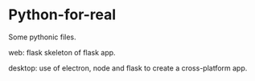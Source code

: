 # Python-for-real

Some pythonic files.

web: flask skeleton of flask app.

desktop: use of electron, node and flask to create a cross-platform app. 